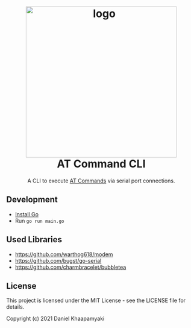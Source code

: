 <h1 align="center">
  <img width="400" alt="logo" src="https://daskycodes.github.io/at_cli/at_cli.png">
  <br>
  AT Command CLI
</h1>
<p align="center">A CLI to execute <a href="https://en.wikipedia.org/wiki/Hayes_command_set">AT Commands</a> via serial port connections.</p>

## Development

- [Install Go](https://golang.org)
- Run `go run main.go`

## Used Libraries

- https://github.com/warthog618/modem
- https://github.com/bugst/go-serial
- https://github.com/charmbracelet/bubbletea

## License

This project is licensed under the MIT License - see the LICENSE file for details.

Copyright (c) 2021 Daniel Khaapamyaki
